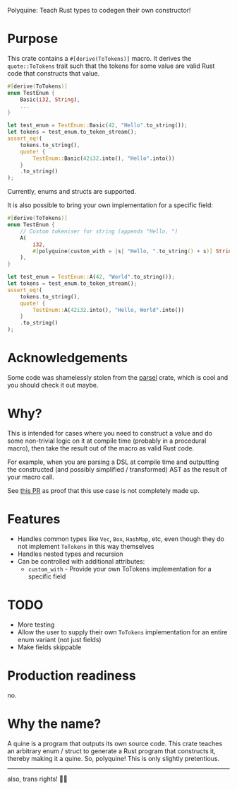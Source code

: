 Polyquine: Teach Rust types to codegen their own constructor!

# Purpose

This crate contains a `#[derive(ToTokens)]` macro.
It derives the `quote::ToTokens` trait such that the tokens for some value are valid Rust code that constructs that value.

```rust
#[derive(ToTokens)]
enum TestEnum {
    Basic(i32, String),
    ...
}

let test_enum = TestEnum::Basic(42, "Hello".to_string());
let tokens = test_enum.to_token_stream();
assert_eq!(
    tokens.to_string(),
    quote! {
        TestEnum::Basic(42i32.into(), "Hello".into())
    }
    .to_string()
);
```

Currently, enums and structs are supported.

It is also possible to bring your own implementation for a specific field:

```rust
#[derive(ToTokens)]
enum TestEnum {
    // Custom tokeniser for string (appends "Hello, ")
    A(
        i32,
        #[polyquine(custom_with = |s| "Hello, ".to_string() + s)] String,
    ),
}

let test_enum = TestEnum::A(42, "World".to_string());
let tokens = test_enum.to_token_stream();
assert_eq!(
    tokens.to_string(),
    quote! {
        TestEnum::A(42i32.into(), "Hello, World".into())
    }
    .to_string()
);
```

# Acknowledgements

Some code was shamelessly stolen from the [parsel](https://github.com/H2CO3/parsel/blob/master/parsel_derive/src/to_tokens.rs) crate, which is cool and you should check it out maybe.

# Why?

This is intended for cases where you need to construct a value and do some non-trivial logic on it at compile time (probably in a procedural macro), then take the result out of the macro as valid Rust code.

For example, when you are parsing a DSL at compile time and outputting the constructed (and possibly simplified / transformed) AST as the result of your macro call.

See [this PR](https://github.com/conjure-cp/conjure-oxide/pull/710) as proof that this use case is not completely made up.

# Features 

- Handles common types like `Vec`, `Box`, `HashMap`, etc, even though they do not implement `ToTokens` in this way themselves
- Handles nested types and recursion
- Can be controlled with additional attributes:
  - `custom_with` - Provide your own ToTokens implementation for a specific field

# TODO

- More testing
- Allow the user to supply their own `ToTokens` implementation for an entire enum variant (not just fields)
- Make fields skippable

# Production readiness

no.

# Why the name?

A quine is a program that outputs its own source code.
This crate teaches an arbitrary enum / struct to generate a Rust program that constructs it, thereby making it a quine.
So, polyquine! This is only slightly pretentious.

---



also, trans rights! 🏳️‍⚧️
